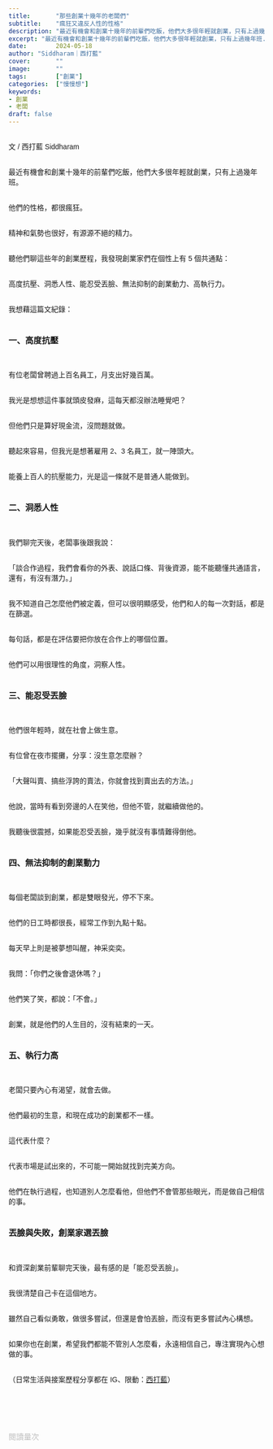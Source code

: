 ```yaml
---
title:       "那些創業十幾年的老闆們"
subtitle:    "瘋狂又違反人性的性格"
description: "最近有機會和創業十幾年的前輩們吃飯，他們大多很年輕就創業，只有上過幾年班..."
excerpt: "最近有機會和創業十幾年的前輩們吃飯，他們大多很年輕就創業，只有上過幾年班..."
date:        2024-05-18
author: "Siddharam｜西打藍"
cover:       ""
image:       ""
tags:        ["創業"]
categories:  ["慢慢想"]
keywords:
- 創業
- 老闆
draft: false
---
```


<article style="font-family: 'Noto Sans TC', '微軟正黑體', sans-serif; font-weight: 300;">

<br>文 / 西打藍 Siddharam<br><br>

最近有機會和創業十幾年的前輩們吃飯，他們大多很年輕就創業，只有上過幾年班。<br><br>

他們的性格，都很瘋狂。<br><br>

精神和氣勢也很好，有源源不絕的精力。<br><br>

聽他們聊這些年的創業歷程，我發現創業家們在個性上有 5 個共通點：<br><br>

高度抗壓、洞悉人性、能忍受丟臉、無法抑制的創業動力、高執行力。<br><br>

我想藉這篇文紀錄：<br><br>


<h3 class="article-h1-color">一、高度抗壓</h3><br>

有位老闆曾聘過上百名員工，月支出好幾百萬。<br><br>

我光是想想這件事就頭皮發麻，這每天都沒辦法睡覺吧？<br><br>

但他們只是算好現金流，沒問題就做。<br><br>

聽起來容易，但我光是想著雇用 2、3 名員工，就一陣頭大。<br><br>

能養上百人的抗壓能力，光是這一條就不是普通人能做到。<br><br>


<h3 class="article-h1-color">二、洞悉人性</h3><br>

我們聊完天後，老闆事後跟我說：<br><br>

「談合作過程，我們會看你的外表、說話口條、背後資源，能不能聽懂共通語言，還有，有沒有潛力。」<br><br>

我不知道自己怎麼他們被定義，但可以很明顯感受，他們和人的每一次對話，都是在篩選。<br><br>

每句話，都是在評估要把你放在合作上的哪個位置。<br><br>

他們可以用很理性的角度，洞察人性。<br><br>


<h3 class="article-h1-color">三、能忍受丟臉</h3><br>

他們很年輕時，就在社會上做生意。<br><br>

有位曾在夜市擺攤，分享：沒生意怎麼辦？<br><br>

「大聲叫賣、搞些浮誇的賣法，你就會找到賣出去的方法。」<br><br>

他說，當時有看到旁邊的人在笑他，但他不管，就繼續做他的。<br><br>

我聽後很震撼，如果能忍受丟臉，幾乎就沒有事情難得倒他。<br><br>


<h3 class="article-h1-color">四、無法抑制的創業動力</h3><br>

每個老闆談到創業，都是雙眼發光，停不下來。<br><br>

他們的日工時都很長，經常工作到九點十點。<br><br>

每天早上則是被夢想叫醒，神采奕奕。<br><br>

我問：「你們之後會退休嗎？」<br><br>

他們笑了笑，都說：「不會。」<br><br>

創業，就是他們的人生目的，沒有結束的一天。<br><br>


<h3 class="article-h1-color">五、執行力高</h3><br>

老闆只要內心有渴望，就會去做。<br><br>

他們最初的生意，和現在成功的創業都不一樣。<br><br>

這代表什麼？<br><br>

代表市場是試出來的，不可能一開始就找到完美方向。<br><br>

他們在執行過程，也知道別人怎麼看他，但他們不會管那些眼光，而是做自己相信的事。<br><br>


<h3 class="article-h1-color">丟臉與失敗，創業家選丟臉</h3><br>

和資深創業前輩聊完天後，最有感的是「能忍受丟臉」。<br><br>

我很清楚自己卡在這個地方。<br><br>

雖然自己看似勇敢，做很多嘗試，但還是會怕丟臉，而沒有更多嘗試內心構想。<br><br>

如果你也在創業，希望我們都能不管別人怎麼看，永遠相信自己，專注實現內心想做的事。<br><br>


<!-- 
<!-- 案例 > 證明案例 > 壞處 > 怎麼改變（列步驟） > 結語總結金句 -->


（日常生活與接案歷程分享都在 IG、限動：<a href="https://www.instagram.com/sidd.blue/" target="_blank">西打藍</a>）<br><br>

<!-- <h3 class="article-h1-color"></h3><br> -->





<br><br><br>

</article>

<div style="color: #bfbfbf; font-size: 15px;" id="busuanzi_container_page_pv">
  閱讀量<span id="busuanzi_value_page_pv"></span>次
</div>

<script src="../../js/post.js"></script>
